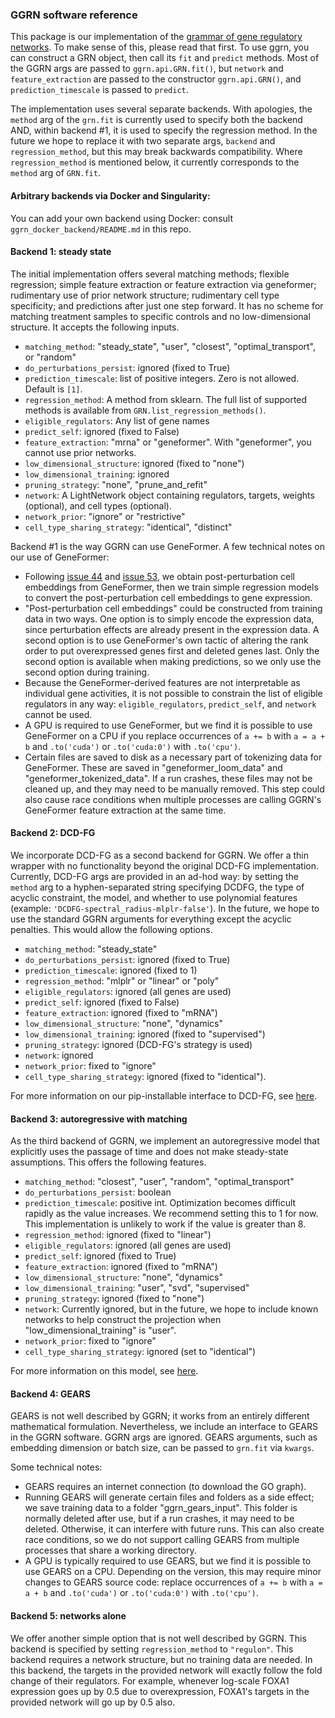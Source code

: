 ### GGRN software reference

This package is our implementation of the [grammar of gene regulatory networks](https://github.com/ekernf01/ggrn/blob/main/docs/GGRN.md). To make sense of this, please read that first. To use ggrn, you can construct a GRN object, then call its `fit` and `predict` methods. Most of the GGRN args are passed to `ggrn.api.GRN.fit()`, but `network` and `feature_extraction` are passed to the constructor `ggrn.api.GRN()`, and `prediction_timescale` is passed to `predict`. 


The implementation uses several separate backends. With apologies, the `method` arg of the `grn.fit` is currently used to specify both the backend AND, within backend #1, it is used to specify the regression method. In the future we hope to replace it with two separate args, `backend` and `regression_method`, but this may break backwards compatibility. Where `regression_method` is mentioned below, it currently corresponds to the `method` arg of `GRN.fit`.

#### Arbitrary backends via Docker and Singularity:

You can add your own backend using Docker: consult `ggrn_docker_backend/README.md` in this repo.

#### Backend 1: steady state 

The initial implementation offers several matching methods; flexible regression; simple feature extraction or feature extraction via geneformer; rudimentary use of prior network structure; rudimentary cell type specificity; and predictions after just one step forward. It has no scheme for matching treatment samples to specific controls and no low-dimensional structure. It accepts the following inputs.

- `matching_method`: "steady_state", "user", "closest", "optimal_transport", or "random"
- `do_perturbations_persist`: ignored (fixed to True)
- `prediction_timescale`: list of positive integers. Zero is not allowed. Default is `[1]`.
- `regression_method`: A method from sklearn. The full list of supported methods is available from `GRN.list_regression_methods()`.
- `eligible_regulators`: Any list of gene names
- `predict_self`: ignored (fixed to False)
- `feature_extraction`: "mrna" or "geneformer". With "geneformer", you cannot use prior networks.
- `low_dimensional_structure`: ignored (fixed to "none")
- `low_dimensional_training`: ignored
- `pruning_strategy`: "none", "prune_and_refit"
- `network`: A LightNetwork object containing regulators, targets, weights (optional), and cell types (optional).  
- `network_prior`: "ignore" or "restrictive"
- `cell_type_sharing_strategy`: "identical", "distinct"

Backend #1 is the way GGRN can use GeneFormer. A few technical notes on our use of GeneFormer: 

- Following [issue 44](https://huggingface.co/ctheodoris/Geneformer/discussions/44) and [issue 53](https://huggingface.co/ctheodoris/Geneformer/discussions/53), we obtain post-perturbation cell embeddings from GeneFormer, then we train simple regression models to convert the post-perturbation cell embeddings to gene expression. 
- "Post-perturbation cell embeddings" could be constructed from training data in two ways. One option is to simply encode the expression data, since perturbation effects are already present in the expression data. A second option is to use GeneFormer's own tactic of altering the rank order to put overexpressed genes first and deleted genes last. Only the second option is available when making predictions, so we only use the second option during training.
- Because the GeneFormer-derived features are not interpretable as individual gene activities, it is not possible to constrain the list of eligible regulators in any way: `eligible_regulators`, `predict_self`, and `network` cannot be used.
- A GPU is required to use GeneFormer, but we find it is possible to use GeneFormer on a CPU if you replace occurrences of `a += b` with `a = a + b` and `.to('cuda')` or `.to('cuda:0')` with `.to('cpu')`. 
- Certain files are saved to disk as a necessary part of tokenizing data for GeneFormer. These are saved in "geneformer_loom_data" and "geneformer_tokenized_data". If a run crashes, these files may not be cleaned up, and they may need to be manually removed. This step could also cause race conditions when multiple processes are calling GGRN's GeneFormer feature extraction at the same time. 

#### Backend 2: DCD-FG 

We incorporate DCD-FG as a second backend for GGRN. We offer a thin wrapper with no functionality beyond the original DCD-FG implementation. Currently, DCD-FG args are provided in an ad-hod way: by setting the `method` arg to a hyphen-separated string specifying DCDFG, the type of acyclic constraint, the model, and whether to use polynomial features (example: `'DCDFG-spectral_radius-mlplr-false'`). In the future, we hope to use the standard GGRN arguments for everything except the acyclic penalties. This would allow the following options.

- `matching_method`: "steady_state"
- `do_perturbations_persist`: ignored (fixed to True) 
- `prediction_timescale`: ignored (fixed to 1)
- `regression_method`: "mlplr" or "linear" or "poly"
- `eligible_regulators`: ignored (all genes are used)
- `predict_self`: ignored (fixed to False)
- `feature_extraction`: ignored (fixed to "mRNA")
- `low_dimensional_structure`: "none", "dynamics"
- `low_dimensional_training`: ignored (fixed to "supervised")
- `pruning_strategy`: ignored (DCD-FG's strategy is used)
- `network`: ignored 
- `network_prior`: fixed to "ignore" 
- `cell_type_sharing_strategy`: ignored (fixed to "identical").

For more information on our pip-installable interface to DCD-FG, see [here](https://github.com/ekernf01/ggrn_backend2). 

#### Backend 3: autoregressive with matching

As the third backend of GGRN, we implement an autoregressive model that explicitly uses the passage of time and does not make steady-state assumptions. This offers the following features.

- `matching_method`: "closest", "user", "random", "optimal_transport"
- `do_perturbations_persist`: boolean
- `prediction_timescale`: positive int. Optimization becomes difficult rapidly as the value increases. We recommend setting this to 1 for now. This implementation is unlikely to work if the value is greater than 8.
- `regression_method`: ignored (fixed to "linear")
- `eligible_regulators`: ignored (all genes are used)
- `predict_self`: ignored (fixed to True)
- `feature_extraction`: ignored (fixed to "mRNA")
- `low_dimensional_structure`: "none", "dynamics"
- `low_dimensional_training`: "user", "svd", "supervised"
- `pruning_strategy`: ignored (fixed to "none")
- `network`: Currently ignored, but in the future, we hope to include known networks to help construct the projection when "low_dimensional_training" is "user".
- `network_prior`: fixed to "ignore"
- `cell_type_sharing_strategy`: ignored (set to "identical")

For more information on this model, see [here](http://github.com/ekernf01/ggrn_backend3).

#### Backend 4: GEARS

GEARS is not well described by GGRN; it works from an entirely different mathematical formulation. Nevertheless, we include an interface to GEARS in the GGRN software. GGRN args are ignored. GEARS arguments, such as embedding dimension or batch size, can be passed to `grn.fit` via `kwargs`. 

Some technical notes: 

- GEARS requires an internet connection (to download the GO graph). 
- Running GEARS will generate certain files and folders as a side effect; we save training data to a folder "ggrn_gears_input". This folder is normally deleted after use, but if a run crashes, it may need to be deleted. Otherwise, it can interfere with future runs. This can also create race conditions, so we do not support calling GEARS from multiple processes that share a working directory. 
- A GPU is typically required to use GEARS, but we find it is possible to use GEARS on a CPU. Depending on the version, this may require minor changes to GEARS source code: replace occurrences of `a += b` with `a = a + b` and `.to('cuda')` or `.to('cuda:0')` with `.to('cpu')`. 

#### Backend 5: networks alone

We offer another simple option that is not well described by GGRN. This backend is specified by setting `regression_method` to `"regulon"`. This backend requires a network structure, but no training data are needed. In this backend, the targets in the provided network will exactly follow the fold change of their regulators. For example, whenever log-scale FOXA1 expression goes up by 0.5 due to overexpression, FOXA1's targets in the provided network will go up by 0.5 also. 

